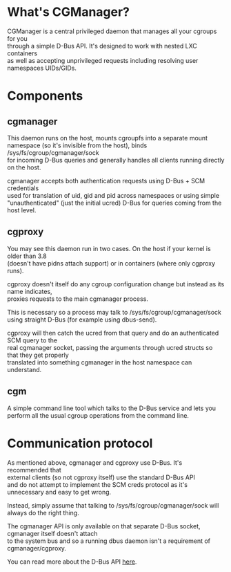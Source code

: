 # What's CGManager?

CGManager is a central privileged daemon that manages all your cgroups for you  
through a simple D-Bus API. It's designed to work with nested LXC containers  
as well as accepting unprivileged requests including resolving user namespaces UIDs/GIDs.

# Components
## cgmanager
This daemon runs on the host, mounts cgroupfs into a separate mount  
namespace (so it's invisible from the host), binds /sys/fs/cgroup/cgmanager/sock  
for incoming D-Bus queries and generally handles all clients running directly on the host.

cgmanager accepts both authentication requests using D-Bus + SCM credentials  
used for translation of uid, gid and pid across namespaces or using simple  
"unauthenticated" (just the initial ucred) D-Bus for queries coming from the host level.

## cgproxy
You may see this daemon run in two cases. On the host if your kernel is older than 3.8  
(doesn't have pidns attach support) or in containers (where only cgproxy runs).

cgproxy doesn't itself do any cgroup configuration change but instead as its name indicates,  
proxies requests to the main cgmanager process.

This is necessary so a process may talk to /sys/fs/cgroup/cgmanager/sock  
using straight D-Bus (for example using dbus-send).

cgproxy will then catch the ucred from that query and do an authenticated SCM query to the  
real cgmanager socket, passing the arguments through ucred structs so that they get properly  
translated into something cgmanager in the host namespace can understand.

## cgm
A simple command line tool which talks to the D-Bus service and lets you  
perform all the usual cgroup operations from the command line.

# Communication protocol
As mentioned above, cgmanager and cgproxy use D-Bus. It's recommended that  
external clients (so not cgproxy itself) use the standard D-Bus API  
and do not attempt to implement the SCM creds protocol as it's unnecessary and easy to get wrong.

Instead, simply assume that talking to /sys/fs/cgroup/cgmanager/sock will always do the right thing.

The cgmanager API is only available on that separate D-Bus socket, cgmanager itself doesn't attach  
to the system bus and so a running dbus daemon isn't a requirement of cgmanager/cgproxy.

You can read more about the D-Bus API [here](/cgmanager/dbus-api).

